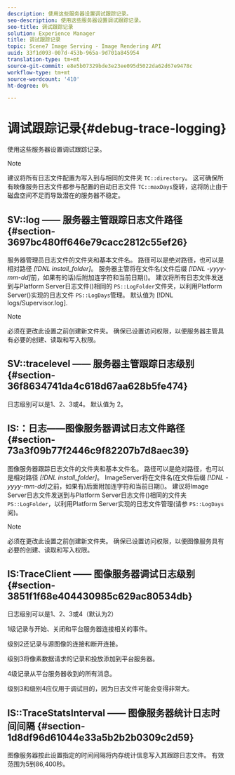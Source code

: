 ```yaml
---
description: 使用这些服务器设置调试跟踪记录。
seo-description: 使用这些服务器设置调试跟踪记录。
seo-title: 调试跟踪记录
solution: Experience Manager
title: 调试跟踪记录
topic: Scene7 Image Serving - Image Rendering API
uuid: 33f1d093-007d-453b-965a-9d701a845954
translation-type: tm+mt
source-git-commit: e8e5b07329bde3e23ee095d5022da62d67e9478c
workflow-type: tm+mt
source-wordcount: '410'
ht-degree: 0%

---
```



# 调试跟踪记录{#debug-trace-logging}

使用这些服务器设置调试跟踪记录。

>[!NOTE]
>
>建议将所有日志文件配置为写入到与相同的文件夹 `TC::directory`。 这可确保所有映像服务日志文件都参与配置的自动日志文件 `TC::maxDays`旋转，这将防止由于磁盘空间不足而导致潜在的服务器不稳定。

## SV::log —— 服务器主管跟踪日志文件路径 {#section-3697bc480ff646e79cacc2812c55ef26}

服务器管理员日志文件的文件夹和基本文件名。 路径可以是绝对路径，也可以是相对路径 *[!DNL install_folder]*。 服务器主管将在文件名(文件后缀 *[!DNL -yyyy-mm-dd]*&#x200B;前，如果有的话)后附加连字符和当前日期()。 建议将所有日志文件发送到与Platform Server日志文件()相同的 `PS::LogFolder`文件夹，以利用Platform Server()实现的日志文件 `PS::LogDays`管理。 默认值为 [!DNL logs/Supervisor.log].

>[!NOTE]
>
>必须在更改此设置之前创建新文件夹。 确保已设置访问权限，以便服务器主管具有必要的创建、读取和写入权限。

## SV::tracelevel —— 服务器主管跟踪日志级别 {#section-36f8634741da4c618d67aa628b5fe474}

日志级别可以是1、2、3或4。 默认值为 2。

## IS:：日志——图像服务器调试日志文件路径 {#section-73a3f09b77f2446c9f82207b7d8aec39}

图像服务器跟踪日志文件的文件夹和基本文件名。 路径可以是绝对路径，也可以是相对路径 *[!DNL install_folder]*。 ImageServer将在文件名(在文件后缀 *[!DNL -yyyy-mm-dd]*&#x200B;之前，如果有)后面附加连字符和当前日期()。 建议将Image Server日志文件发送到与Platform Server日志文件()相同的文件夹 `PS::LogFolder`，以利用Platform Server实现的日志文件管理(请参 `PS::LogDays`阅)。

>[!NOTE]
>
>必须在更改此设置之前创建新文件夹。 确保已设置访问权限，以便图像服务具有必要的创建、读取和写入权限。

## IS:TraceClient —— 图像服务器调试日志级别 {#section-3851f1f68e404430985c629ac80534db}

日志级别可以是1、2、3或4（默认为2）

1级记录与开始、关闭和平台服务器连接相关的事件。

级别2还记录与源图像的连接和断开连接。

级别3将像素数据请求的记录和投放添加到平台服务器。

4级记录从平台服务器收到的所有消息。

级别3和级别4应仅用于调试目的，因为日志文件可能会变得非常大。

## IS::TraceStatsInterval —— 图像服务器统计日志时间间隔 {#section-1d8df96d61044e33a5b2b2b0309c2d59}

图像服务器按此设置指定的时间间隔将内存统计信息写入其跟踪日志文件。 有效范围为5到86,400秒。
